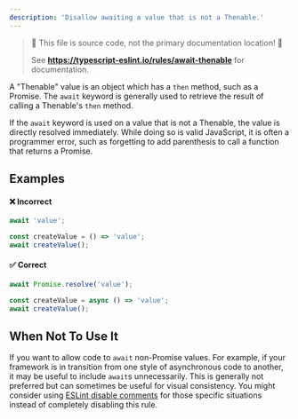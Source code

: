 ```yaml
---
description: 'Disallow awaiting a value that is not a Thenable.'
---
```


> 🛑 This file is source code, not the primary documentation location! 🛑
>
> See **https://typescript-eslint.io/rules/await-thenable** for documentation.

A "Thenable" value is an object which has a `then` method, such as a Promise.
The `await` keyword is generally used to retrieve the result of calling a Thenable's `then` method.

If the `await` keyword is used on a value that is not a Thenable, the value is directly resolved immediately.
While doing so is valid JavaScript, it is often a programmer error, such as forgetting to add parenthesis to call a function that returns a Promise.

## Examples

<!--tabs-->

#### ❌ Incorrect

```ts
await 'value';

const createValue = () => 'value';
await createValue();
```

#### ✅ Correct

```ts
await Promise.resolve('value');

const createValue = async () => 'value';
await createValue();
```

<!--/tabs-->

## When Not To Use It

If you want to allow code to `await` non-Promise values.
For example, if your framework is in transition from one style of asynchronous code to another, it may be useful to include `await`s unnecessarily.
This is generally not preferred but can sometimes be useful for visual consistency.
You might consider using [ESLint disable comments](https://eslint.org/docs/latest/use/configure/rules#using-configuration-comments-1) for those specific situations instead of completely disabling this rule.
